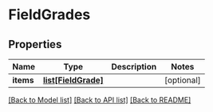 # FieldGrades

## Properties
Name | Type | Description | Notes
------------ | ------------- | ------------- | -------------
**items** | [**list[FieldGrade]**](FieldGrade.md) |  | [optional] 

[[Back to Model list]](../README.md#documentation-for-models) [[Back to API list]](../README.md#documentation-for-api-endpoints) [[Back to README]](../README.md)


